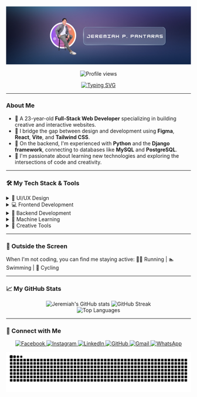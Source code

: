 <p align="center">
  <img src="https://raw.githubusercontent.com/Yirmeyahuu/Yirmeyahuu/main/assets/cover.png" alt="Header Banner">
</p>

<p align="center">
  <img src="https://komarev.com/ghpvc/?username=yirmeyahuu&label=PROFILE+VIEWS&color=0e75b6&style=flat" alt="Profile views" />
</p>

<p align="center">
  <a href="https://github.com/Yirmeyahuu">
    <img src="https://readme-typing-svg.herokuapp.com?font=Fira+Code&size=24&pause=1000&color=16A34A&center=true&vCenter=true&width=550&lines=Hi%2C+I'm+Jeremiah+P.+Pantaras+%F0%9F%91%8B;A+Full-Stack+Web+Developer;A+Creative+UI%2FX+Designer;From+Bacolod+City%2C+Philippines+%F0%9F%87%B5%F0%9F%87%AD" alt="Typing SVG" />
  </a>
</p>

---

### About Me

- 🎯 A 23-year-old **Full-Stack Web Developer** specializing in building creative and interactive websites.
- 🎨 I bridge the gap between design and development using **Figma**, **React**, **Vite**, and **Tailwind CSS**.
- 🧠 On the backend, I'm experienced with **Python** and the **Django framework**, connecting to databases like **MySQL** and **PostgreSQL**.
- 🌱 I'm passionate about learning new technologies and exploring the intersections of code and creativity.

---

### 🛠️ My Tech Stack & Tools

<details>
  <summary>🎨 UI/UX Design</summary>
  <p align="left">
    <img src="https://img.shields.io/badge/-Figma-F24E1E?logo=figma&logoColor=white&style=flat" alt="Figma">
    <img src="https://img.shields.io/badge/-Framer-0055FF?logo=framer&logoColor=white&style=flat" alt="Framer">
  </p>
</details>

<details>
  <summary>💻 Frontend Development</summary>
  <p align="left">
    <img src="https://img.shields.io/badge/-React-61DAFB?logo=react&logoColor=000&style=flat" alt="React">
    <img src="https://img.shields.io/badge/-Vite-646CFF?logo=vite&logoColor=fff&style=flat" alt="Vite">
    <img src="https://img.shields.io/badge/-TailwindCSS-06B6D4?logo=tailwind-css&logoColor=fff&style=flat" alt="Tailwind CSS">
    <img src="https://img.shields.io/badge/-HTML5-E34F26?logo=html5&logoColor=fff&style=flat" alt="HTML5">
    <img src="https://img.shields.io/badge/-CSS3-1572B6?logo=css3&logoColor=fff&style=flat" alt="CSS3">
    <img src="https://img.shields.io/badge/-Bootstrap-7952B3?logo=bootstrap&logoColor=fff&style=flat" alt="Bootstrap">
  </p>
</details>

<details>
  <summary>🧠 Backend Development</summary>
  <p align="left">
    <img src="https://img.shields.io/badge/-Python-3776AB?logo=python&logoColor=fff&style=flat" alt="Python">
    <img src="https://img.shields.io/badge/-Django-092E20?logo=django&logoColor=fff&style=flat" alt="Django">
    <img src="https://img.shields.io/badge/-MySQL-4479A1?logo=mysql&logoColor=fff&style=flat" alt="MySQL">
    <img src="https://img.shields.io/badge/-Firestore-FFCA28?logo=firebase&logoColor=000&style=flat" alt="Firestore">
  </p>
</details>

<details>
  <summary>🤖 Machine Learning</summary>
  <p align="left">
    <img src="https://img.shields.io/badge/-NumPy-013243?logo=numpy&logoColor=fff&style=flat" alt="NumPy">
    <img src="https://img.shields.io/badge/-Pandas-150458?logo=pandas&logoColor=fff&style=flat" alt="Pandas">
    <img src="https://img.shields.io/badge/-Scikit--Learn-F7931E?logo=scikit-learn&logoColor=fff&style=flat" alt="Scikit-Learn">
    <img src="https://img.shields.io/badge/-TensorFlow-FF6F00?logo=tensorflow&logoColor=fff&style=flat" alt="TensorFlow">
    <img src="https://img.shields.io/badge/-PyTorch-EE4C2C?logo=pytorch&logoColor=fff&style=flat" alt="PyTorch">
  </p>
</details>

<details>
  <summary>🎨 Creative Tools</summary>
  <p align="left">
    <img src="https://img.shields.io/badge/-Photoshop-31A8FF?logo=adobe-photoshop&logoColor=fff&style=flat" alt="Photoshop">
    <img src="https://img.shields.io/badge/-Lightroom-31A8FF?logo=adobe-lightroom&logoColor=fff&style=flat" alt="Lightroom">
    <img src="https://img.shields.io/badge/-Illustrator-FF9A00?logo=adobe-illustrator&logoColor=fff&style=flat" alt="Illustrator">
    <img src="https://img.shields.io/badge/-Premiere%20Pro-9999FF?logo=adobe-premiere-pro&logoColor=fff&style=flat" alt="Premiere Pro">
    <img src="https://img.shields.io/badge/-After%20Effects-9999FF?logo=adobe-after-effects&logoColor=fff&style=flat" alt="After Effects">
    <img src="https://img.shields.io/badge/-DaVinci%20Resolve%2020-1C1C1C?logo=blackmagicdesign&logoColor=FBBF24&style=flat" alt="DaVinci Resolve">
  </p>
</details>

---

### 🌱 Outside the Screen

When I'm not coding, you can find me staying active: 🏃‍♂️ Running | 🏊 Swimming | 🚴 Cycling

---

### 📈 My GitHub Stats

<p align="center">
  <img src="https://github-readme-stats.vercel.app/api?username=Yirmeyahuu&show_icons=true&theme=tokyonight&rank_icon=github" alt="Jeremiah's GitHub stats">
  <img src="https://github-readme-streak-stats.herokuapp.com?user=Yirmeyahuu&theme=tokyonight&date_format=M%20j%5B%2C%20Y%5D" alt="GitHub Streak">
  <br>
  <img src="https://github-readme-stats.vercel.app/api/top-langs/?username=Yirmeyahuu&layout=compact&theme=tokyonight" alt="Top Languages">
</p>

---

### 📱 Connect with Me

<p align="center">
  <a href="https://facebook.com/https.poypoymignon" target="_blank">
    <img src="https://img.shields.io/badge/Facebook-1877F2?style=flat&logo=facebook&logoColor=white" alt="Facebook">
  </a>
  <a href="https://instagram.com/poypoy.div" target="_blank">
    <img src="https://img.shields.io/badge/Instagram-E4405F?style=flat&logo=instagram&logoColor=white" alt="Instagram">
  </a>
  <a href="https://www.linkedin.com/in/jeremiah-pantaras-47092b368/" target="_blank">
    <img src="https://img.shields.io/badge/LinkedIn-0A66C2?style=flat&logo=linkedin&logoColor=white" alt="LinkedIn">
  </a>
  <a href="https://github.com/Yirmeyahuu" target="_blank">
    <img src="https://img.shields.io/badge/GitHub-171515?style=flat&logo=github&logoColor=white" alt="GitHub">
  </a>
  <a href="mailto:jeremiahpantaras@gmail.com">
    <img src="https://img.shields.io/badge/Gmail-D14836?style=flat&logo=gmail&logoColor=white" alt="Gmail">
  </a>
  <a href="https://wa.me/(+63)9085608811" target="_blank">
    <img src="https://img.shields.io/badge/WhatsApp-25D366?style=flat&logo=whatsapp&logoColor=white" alt="WhatsApp">
  </a>
</p>

<p align="center">
  <img src="https://raw.githubusercontent.com/Yirmeyahuu/Yirmeyahuu/output/github-contribution-grid-snake.svg" alt="contribution snake">
</p>
